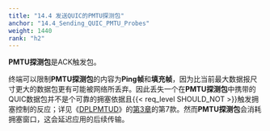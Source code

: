 ```yaml
---
title: "14.4 发送QUIC的PMTU探测包"
anchor: "14.4_Sending_QUIC_PMTU_Probes"
weight: 1440
rank: "h2"
---
```


**PMTU探测包**是ACK触发包。

终端可以限制**PMTU探测包**的内容为**Ping帧**和**填充帧**，因为比当前最大数据报尺寸更大的数据包更有可能被网络所丢弃。因此丢失一个在**PMTU探测包**中携带的QUIC数据包并不是个可靠的拥塞依据且{{< req_level SHOULD_NOT >}}触发拥塞控制的反应；详见《[DPLPMTUD](https://www.rfc-editor.org/info/rfc8899)》的[第3章](https://www.rfc-editor.org/rfc/rfc8899.html#name-features-required-to-provid)的第7款。然而**PMTU探测包**会消耗拥塞窗口，这会延迟应用的后续传输。
